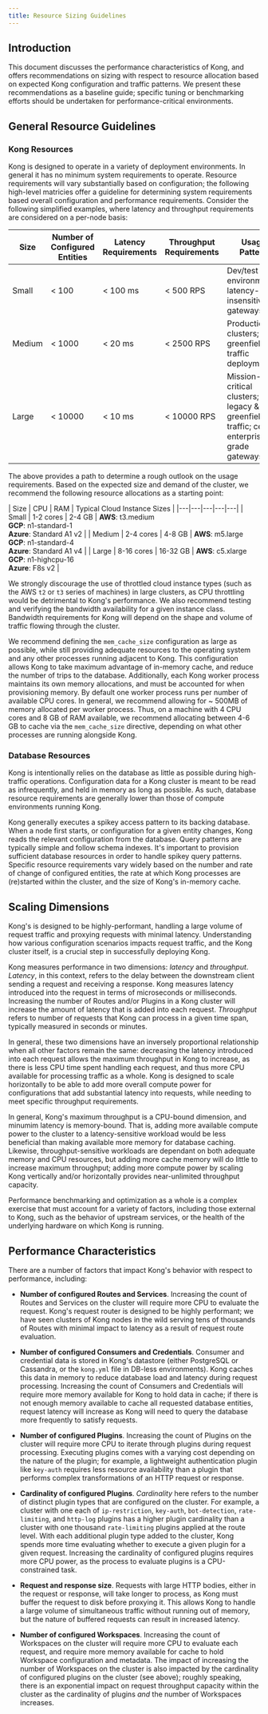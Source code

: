 ```yaml
---
title: Resource Sizing Guidelines
---
```


## Introduction

This document discusses the performance characteristics of Kong, and offers
recommendations on sizing with respect to resource allocation based on expected
Kong configuration and traffic patterns. We present these recommendations as
a baseline guide; specific tuning or benchmarking efforts should be undertaken
for performance-critical environments.

## General Resource Guidelines

### Kong Resources

Kong is designed to operate in a variety of deployment environments. In general
it has no minimum system requirements to operate. Resource requirements will
vary substantially based on configuration; the following high-level matricies
offer a guideline for determining system requirements based overall
configuration and performance requirements. Consider the following simplified
examples, where latency and throughput requirements are considered on a per-node
basis:

| Size | Number of Configured Entities | Latency Requirements | Throughput Requirements | Usage Pattern |
|---|---|---|---|---|
| Small  | < 100   | < 100 ms | < 500 RPS   | Dev/test environments; latency-insensitive gateways |
| Medium | < 1000  | < 20 ms  | < 2500 RPS  | Production clusters; greenfield traffic deployments |
| Large  | < 10000 | < 10 ms  | < 10000 RPS | Mission-critical clusters; legacy & greenfield traffic; central enterprise-grade gateways |

The above provides a path to determine a rough outlook on the usage
requirements. Based on the expected size and demand of the cluster, we recommend
the following resource allocations as a starting point:

| Size  | CPU  | RAM  | Typical Cloud Instance Sizes |
|---|---|---|---|---|
| Small  | 1-2 cores  | 2-4 GB   | **AWS**: t3.medium<br/>**GCP**: n1-standard-1<br/>**Azure**: Standard A1 v2  |
| Medium | 2-4 cores  | 4-8 GB   | **AWS**: m5.large<br/>**GCP**: n1-standard-4<br/>**Azure**: Standard A1 v4  |
| Large  | 8-16 cores | 16-32 GB | **AWS**: c5.xlarge<br/>**GCP**: n1-highcpu-16<br/>**Azure**: F8s v2  |

We strongly discourage the use of throttled cloud instance types (such as the
AWS `t2` or `t3` series of machines) in large clusters, as CPU throttling would
be detrimental to Kong's performance. We also recommend testing and verifying
the bandwidth availability for a given instance class. Bandwidth requirements
for Kong will depend on the shape and volume of traffic flowing through the
cluster.

We recommend defining the `mem_cache_size` configuration as large as possible,
while still providing adequate resources to the operating system and any other
processes running adjacent to Kong. This configuration allows Kong to take
maximum advantage of in-memory cache, and reduce the number of trips to the
database. Additionally, each Kong worker process maintains its own memory
allocations, and must be accounted for when provisioning memory. By default one
worker process runs per number of available CPU cores. In general, we recommend
allowing for ~ 500MB of memory allocated per worker process. Thus, on a machine
with 4 CPU cores and 8 GB of RAM available, we recommend allocating between 4-6
GB to cache via the `mem_cache_size` directive, depending on what other
processes are running alongside Kong.

### Database Resources

Kong is intentionally relies on the database as little as possible during
high-traffic operations. Configuration data for a Kong cluster is meant to be
read as infrequently, and held in memory as long as possible. As such, database
resource requirements are generally lower than those of compute environments
running Kong.

Kong generally executes a spikey access pattern to its backing database. When a
node first starts, or configuration for a given entity changes, Kong reads the
relevant configuration from the database. Query patterns are typically simple
and follow schema indexes. It's important to provision sufficient database
resources in order to handle spikey query patterns. Specific resource
requirements vary widely based on the number and rate of change of configured
entities, the rate at which Kong processes are (re)started within the cluster,
and the size of Kong's in-memory cache.

## Scaling Dimensions

Kong's is designed to be highly-performant, handling a large volume of request
traffic and proxying requests with minimal latency. Understanding how various
configuration scenarios impacts request traffic, and the Kong cluster itself, is
a crucial step in successfully deploying Kong.

Kong measures performance in two dimensions: _latency_ and _throughput_.
_Latency_, in this context, refers to the delay between the downstream client
sending a request and receiving a response. Kong measures latency introduced
into the request in terms of microseconds or milliseconds. Increasing the number
of Routes and/or Plugins in a Kong cluster will increase the amount of latency
that is added into each request. _Throughput_ refers to number of
requests that Kong can process in a given time span, typically measured in
seconds or minutes.

In general, these two dimensions have an inversely proportional relationship
when all other factors remain the same: decreasing the latency introduced into
each request allows the maximum throughput in Kong to increase, as there is less
CPU time spent handling each request, and thus more CPU available for processing
traffic as a whole. Kong is designed to scale horizontally to be able to add
more overall compute power for configurations that add substantial latency into
requests, while needing to meet specific throughput requirements.

In general, Kong's maximum throughput is a CPU-bound dimension, and minumim
latency is memory-bound. That is, adding more available compute power to the
cluster to a latency-sensitive workload would be less beneficial than making
available more memory for database caching. Likewise, throughput-sensitive
workloads are dependant on both adequate memory and CPU resources, but adding
more cache memory will do little to increase maximum throughput; adding more
compute power by scaling Kong vertically and/or horizontally provides
near-unlimited throughput capacity.

Performance benchmarking and optimization as a whole is a complex exercise that
must account for a variety of factors, including those external to Kong, such as
the behavior of upstream services, or the health of the underlying hardware on
which Kong is running.

## Performance Characteristics

There are a number of factors that impact Kong's behavior with respect to
performance, including:

* **Number of configured Routes and Services**. Increasing the count of Routes
and Services on the cluster will require more CPU to evaluate the request.
Kong's request router is designed to be highly performant; we have seen clusters
of Kong nodes in the wild serving tens of thousands of Routes with minimal
impact to latency as a result of request route evaluation.

* **Number of configured Consumers and Credentials**. Consumer and credential
data is stored in Kong's datastore (either PostgreSQL or Cassandra, or the
`kong.yml` file in DB-less environments). Kong caches this data in memory to
reduce database load and latency during request processing. Increasing the count
of Consumers and Credentials will require more memory available for Kong to hold
data in cache; if there is not enough memory available to cache all requested
database entities, request latency will increase as Kong will need to query the
database more frequently to satisfy requests.

* **Number of configured Plugins**.  Increasing the count of Plugins on the
cluster will require more CPU to iterate through plugins during request
processing. Executing plugins comes with a varying cost depending on the nature
of the plugin; for example, a lightweight authentication plugin like `key-auth`
requires less resource availability than a plugin that performs complex
transformations of an HTTP request or response.

* **Cardinality of configured Plugins**. _Cardinality_ here refers to the number
of distinct plugin types that are configured on the cluster. For example, a
cluster with one each of `ip-restriction`, `key-auth`, `bot-detection`,
`rate-limiting`, and `http-log` plugins has a higher plugin cardinality than a
cluster with one thousand `rate-limiting` plugins applied at the route level.
With each additional plugin type added to the cluster, Kong spends more time
evaluating whether to execute a given plugin for a given request. Increasing the
cardinality of configured plugins requires more CPU power, as the process to
evaluate plugins is a CPU-constrained task.

* **Request and response size**. Requests with large HTTP bodies, either in the
request or response, will take longer to process, as Kong must buffer the
request to disk before proxying it. This allows Kong to handle a large volume of
simultaneous traffic without running out of memory, but the nature of buffered
requests can result in increased latency.

* **Number of configured Workspaces**. Increasing the count of Workspaces on the
cluster will require more CPU to evaluate each request, and require more memory
available for cache to hold Workspace configuration and metadata. The impact of
increasing the number of Workspaces on the cluster is also impacted by the
cardinality of configured plugins on the cluster (see above); roughly speaking,
there is an exponential impact on request throughput capacity within the cluster
as the cardinality of plugins _and_ the number of Workspaces increases.
